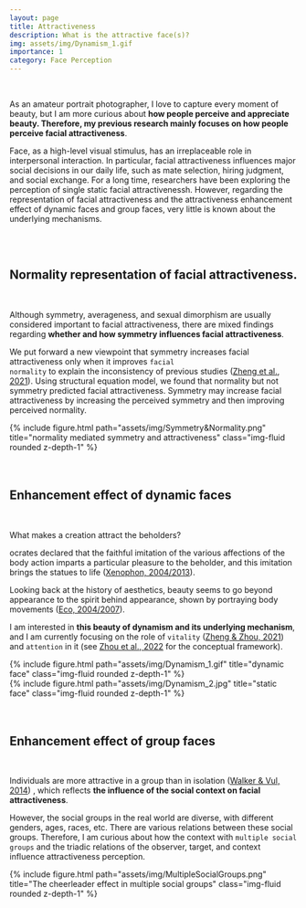```yaml
---
layout: page
title: Attractiveness
description: What is the attractive face(s)?
img: assets/img/Dynamism_1.gif
importance: 1
category: Face Perception
---
```

<br>

As an amateur portrait photographer, I love to capture every moment of beauty, but I am more curious about <strong>how people perceive and appreciate beauty. Therefore, my previous research mainly focuses on how people perceive facial attractiveness</strong>.

Face, as a high-level visual stimulus, has an irreplaceable role in interpersonal interaction. In particular, facial attractiveness influences major social decisions in our daily life, such as mate selection, hiring judgment, and social exchange. For a long time, researchers have been exploring the perception of single static facial attractivenessh. However, regarding the representation of facial attractiveness and the attractiveness enhancement effect of dynamic faces and group faces, very little is known about the underlying mechanisms.

<br>
<br>

## Normality representation of facial attractiveness.

<br>

Although symmetry, averageness, and sexual dimorphism are usually considered important to facial attractiveness, there are mixed findings regarding <strong>whether and how symmetry influences facial attractiveness</strong>.

We put forward a new viewpoint that symmetry increases facial attractiveness only when it improves <code class="language-plaintext highlighter-rouge">facial normality</code> to explain the inconsistency of previous studies (<a href="https://doi.org/10.1016/j.actpsy.2021.103311" target="_blank">Zheng et al., 2021</a>). Using structural equation model, we found that normality but not symmetry predicted facial attractiveness. Symmetry may increase facial attractiveness by increasing the perceived symmetry and then improving perceived normality. 

<div class="row">
    <div class="col-sm mt-3 mt-md-2">
        {% include figure.html path="assets/img/Symmetry&Normality.png" title="normality mediated symmetry and attractiveness" class="img-fluid rounded z-depth-1" %}
    </div>
</div>

<br>
<br>

## Enhancement effect of dynamic faces

<br>

What makes a creation attract the beholders?

ocrates declared that the faithful imitation of the various affections of the body action imparts a particular pleasure to the beholder, and this imitation brings the statues to life (<a href="https://www.gutenberg.org/files/1177/1177-h/1177-h.htm" target="_blank">Xenophon, 2004/2013</a>).

Looking back at the history of aesthetics, beauty seems to go beyond appearance to the spirit behind appearance, shown by portraying body movements (<a href="https://zh.wikipedia.org/zh-cn/%E7%BE%8E%E7%9A%84%E6%AD%B7%E5%8F%B2" target="_blank">Eco, 2004/2007</a>).

I am interested in <strong>this beauty of dynamism and its underlying mechanism</strong>, and I am currently focusing on the role of <code class="language-plaintext highlighter-rouge">vitality</code> (<a href="https://doi.org/10.1167/jov.21.9.2361" target="_blank">Zheng & Zhou, 2021</a>) and <code class="language-plaintext highlighter-rouge">attention</code> in it (see <a href="https://doi.org/10.3724/SP.J.1042.2022.01429" target="_blank"> Zhou et al., 2022</a> for the conceptual framework).

<div class="row">
    <div class="col-sm mt-3 mt-md-2">
        {% include figure.html path="assets/img/Dynamism_1.gif" title="dynamic face" class="img-fluid rounded z-depth-1" %}
    </div>
    <div class="col-sm mt-12 mt-md-2">
        {% include figure.html path="assets/img/Dynamism_2.jpg" title="static face" class="img-fluid rounded z-depth-1" %}
    </div>
</div>

<br>
<br>

## Enhancement effect of group faces

<br>

Individuals are more attractive in a group than in isolation (<a href="https://doi.org/10.1177/0956797613497969" target="_blank">Walker & Vul, 2014</a>) , which reflects <strong>the influence of the social context on facial attractiveness</strong>. 

However, the social groups in the real world are diverse, with different genders, ages, races, etc. There are various relations between these social groups. Therefore, I am curious about how the context with <code class="language-plaintext highlighter-rouge">multiple social groups</code> and the triadic relations of the observer, target, and context influence attractiveness perception.

<div class="row">
    <div class="col-sm mt-3 mt-md-2">
        {% include figure.html path="assets/img/MultipleSocialGroups.png" title="The cheerleader effect in multiple social groups" class="img-fluid rounded z-depth-1" %}
    </div>
</div>

